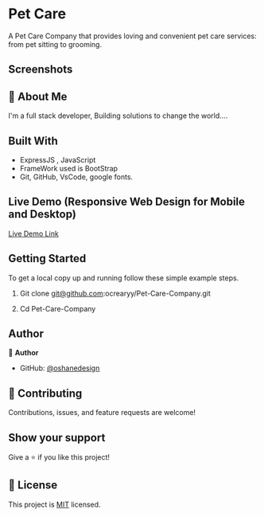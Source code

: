 # Pet Care
A Pet Care Company that provides loving and convenient pet care services: from pet sitting to grooming.


## Screenshots



## 🚀 About Me
I'm a full stack developer, Building solutions to change the world....


## Built With

- ExpressJS , JavaScript
- FrameWork used is BootStrap
- Git, GitHub, VsCode, google fonts.

## Live Demo (Responsive Web Design for Mobile and Desktop)

[Live Demo Link](https://protected-crag-36092.herokuapp.com/)


## Getting Started

To get a local copy up and running follow these simple example steps.

1. Git clone git@github.com:ocrearyy/Pet-Care-Company.git

2. Cd Pet-Care-Company


## Author

👤 **Author**

- GitHub: [@oshanedesign](https://github.com/ocrearyy)


## 🤝 Contributing

Contributions, issues, and feature requests are welcome!


## Show your support

Give a ⭐️ if you like this project!


## 📝 License

This project is [MIT](./MIT.md) licensed.




